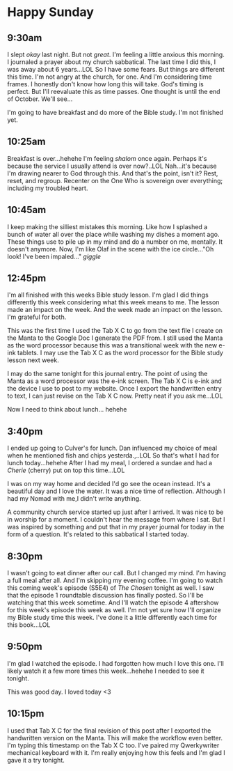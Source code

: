 # Happy Sunday

## 9:30am

I slept *okay* last night. But not *great*. I'm feeling a little anxious this morning. I journaled a prayer about my church sabbatical. The last time I did this, I was away about 6 years...LOL So I have some fears. But things are different this time. I'm not angry at the church, for one. And I'm considering time frames. I honestly don't know how long this will take. God's timing is perfect. But I'll reevaluate this as time passes. One thought is until the end of October. We'll see...

I'm going to have breakfast and do more of the Bible study. I'm not finished yet.

## 10:25am

Breakfast is over...hehehe I'm feeling *shalom* once again. Perhaps it's because the service I usually attend is over now?..LOL Nah...it's because I'm drawing nearer to God through this. And that's the point, isn't it? Rest, reset, and regroup. Recenter on the One Who is sovereign over everything; including my troubled heart.

## 10:45am

I keep making the silliest mistakes this morning. Like how I splashed a bunch of water all over the place while washing my dishes a moment ago. These things use to pile up in my mind and do a number on me, mentally. It doesn't anymore. Now, I'm like Olaf in the scene with the ice circle..."Oh look! I've been impaled..." *giggle*

## 12:45pm

I'm all finished with this weeks Bible study lesson. I'm glad I did things differently this week considering what this week means to me. The lesson made an impact on the week. And the week made an impact on the lesson. I'm grateful for both.

This was the first time I used the Tab X C to go from the text file I create on the Manta to the Google Doc I generate the PDF from. I still used the Manta as the word processor because this was a transitional week with the new e-ink tablets. I may use the Tab X C as the word processor for the Bible study lesson next week.

I may do the same tonight for this journal entry. The point of using the Manta as a word processor was the e-ink screen. The Tab X C is e-ink and the device I use to post to my website. Once I export the handwritten entry to text, I can just revise on the Tab X C now. Pretty neat if you ask me...LOL

Now I need to think about lunch... hehehe

## 3:40pm

I ended up going to Culver's for lunch. Dan influenced my choice of meal when he mentioned fish and chips yesterda.,..LOL So that's what I had for lunch today...hehehe After I had my meal, I ordered a sundae and had a *Cherie* (cherry) put on top this time...LOL

I was on my way home and decided I'd go see the ocean instead. It's a beautiful day and I love the water. It was a nice time of reflection. Although I had my Nomad with me,I didn't write anything.

A community church service started up just after I arrived. It was nice to be in worship for a moment. I couldn't hear the message from where I sat. But I was inspired by something and put that in my prayer journal for today in the form of a question. It's related to this sabbatical I started today.

## 8:30pm

I wasn't going to eat dinner after our call. But I changed my mind. I'm having a full meal after all. And I'm skipping my evening coffee. I'm going to watch this coming week's episode (S5E4) of *The Chosen* tonight as well. I saw that the episode 1 roundtable discussion has finally posted. So I'll be watching that this week sometime. And I'll watch the episode 4 aftershow for this week's episode this week as well. I'm not yet sure how I'll organize my Bible study time this week. I've done it a little differently each time for this book...LOL

## 9:50pm

I'm glad I watched the episode. I had forgotten how much I love this one. I'll likely watch it a few more times this week...hehehe I needed to see it tonight.

This was good day. I loved today <3

## 10:15pm

I used that Tab X C for the final revision of this post after I exported the handwritten version on the Manta. This will make the workflow even better. I'm typing this timestamp on the Tab X C too. I've paired my Qwerkywriter mechanical keyboard with it. I'm really enjoying how this feels and I'm glad I gave it a try tonight.